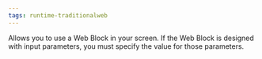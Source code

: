 ```yaml
---
tags: runtime-traditionalweb
---
```


Allows you to use a Web Block in your screen. If the Web Block is designed with input parameters, you must specify the value for those parameters.
